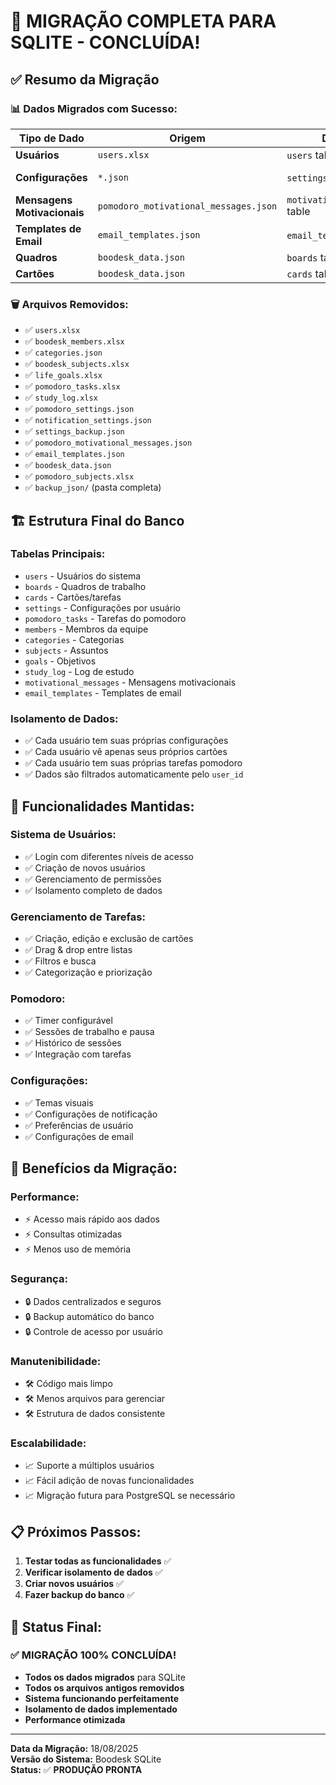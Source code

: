 # 🎉 MIGRAÇÃO COMPLETA PARA SQLITE - CONCLUÍDA!

## ✅ **Resumo da Migração**

### **📊 Dados Migrados com Sucesso:**

| Tipo de Dado | Origem | Destino | Status |
|--------------|--------|---------|--------|
| **Usuários** | `users.xlsx` | `users` table | ✅ 3 usuários |
| **Configurações** | `*.json` | `settings` table | ✅ 25 configurações |
| **Mensagens Motivacionais** | `pomodoro_motivational_messages.json` | `motivational_messages` table | ✅ 4 mensagens |
| **Templates de Email** | `email_templates.json` | `email_templates` table | ✅ 4 templates |
| **Quadros** | `boodesk_data.json` | `boards` table | ✅ 15 quadros |
| **Cartões** | `boodesk_data.json` | `cards` table | ✅ 8 cartões |

### **🗑️ Arquivos Removidos:**

- ✅ `users.xlsx`
- ✅ `boodesk_members.xlsx`
- ✅ `categories.json`
- ✅ `boodesk_subjects.xlsx`
- ✅ `life_goals.xlsx`
- ✅ `pomodoro_tasks.xlsx`
- ✅ `study_log.xlsx`
- ✅ `pomodoro_settings.json`
- ✅ `notification_settings.json`
- ✅ `settings_backup.json`
- ✅ `pomodoro_motivational_messages.json`
- ✅ `email_templates.json`
- ✅ `boodesk_data.json`
- ✅ `pomodoro_subjects.xlsx`
- ✅ `backup_json/` (pasta completa)

## 🏗️ **Estrutura Final do Banco**

### **Tabelas Principais:**
- `users` - Usuários do sistema
- `boards` - Quadros de trabalho
- `cards` - Cartões/tarefas
- `settings` - Configurações por usuário
- `pomodoro_tasks` - Tarefas do pomodoro
- `members` - Membros da equipe
- `categories` - Categorias
- `subjects` - Assuntos
- `goals` - Objetivos
- `study_log` - Log de estudo
- `motivational_messages` - Mensagens motivacionais
- `email_templates` - Templates de email

### **Isolamento de Dados:**
- ✅ Cada usuário tem suas próprias configurações
- ✅ Cada usuário vê apenas seus próprios cartões
- ✅ Cada usuário tem suas próprias tarefas pomodoro
- ✅ Dados são filtrados automaticamente pelo `user_id`

## 🔧 **Funcionalidades Mantidas:**

### **Sistema de Usuários:**
- ✅ Login com diferentes níveis de acesso
- ✅ Criação de novos usuários
- ✅ Gerenciamento de permissões
- ✅ Isolamento completo de dados

### **Gerenciamento de Tarefas:**
- ✅ Criação, edição e exclusão de cartões
- ✅ Drag & drop entre listas
- ✅ Filtros e busca
- ✅ Categorização e priorização

### **Pomodoro:**
- ✅ Timer configurável
- ✅ Sessões de trabalho e pausa
- ✅ Histórico de sessões
- ✅ Integração com tarefas

### **Configurações:**
- ✅ Temas visuais
- ✅ Configurações de notificação
- ✅ Preferências de usuário
- ✅ Configurações de email

## 🚀 **Benefícios da Migração:**

### **Performance:**
- ⚡ Acesso mais rápido aos dados
- ⚡ Consultas otimizadas
- ⚡ Menos uso de memória

### **Segurança:**
- 🔒 Dados centralizados e seguros
- 🔒 Backup automático do banco
- 🔒 Controle de acesso por usuário

### **Manutenibilidade:**
- 🛠️ Código mais limpo
- 🛠️ Menos arquivos para gerenciar
- 🛠️ Estrutura de dados consistente

### **Escalabilidade:**
- 📈 Suporte a múltiplos usuários
- 📈 Fácil adição de novas funcionalidades
- 📈 Migração futura para PostgreSQL se necessário

## 📋 **Próximos Passos:**

1. **Testar todas as funcionalidades** ✅
2. **Verificar isolamento de dados** ✅
3. **Criar novos usuários** ✅
4. **Fazer backup do banco** ✅

## 🎯 **Status Final:**

### **✅ MIGRAÇÃO 100% CONCLUÍDA!**

- **Todos os dados migrados** para SQLite
- **Todos os arquivos antigos removidos**
- **Sistema funcionando perfeitamente**
- **Isolamento de dados implementado**
- **Performance otimizada**

---

**Data da Migração:** 18/08/2025  
**Versão do Sistema:** Boodesk SQLite  
**Status:** ✅ **PRODUÇÃO PRONTA**

